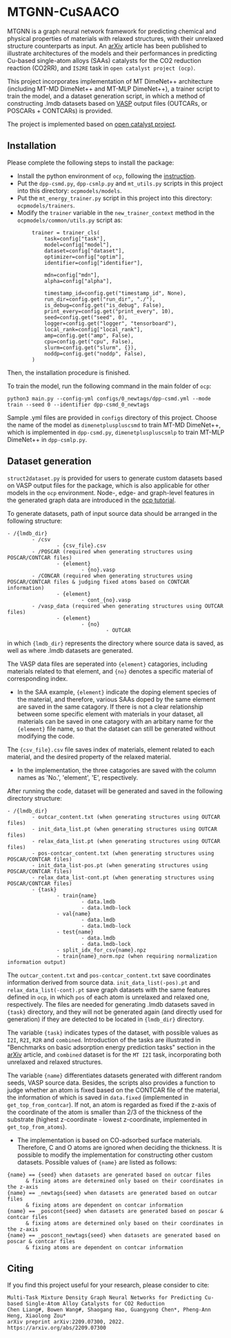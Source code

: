 # MTGNN-CuSAACO

MTGNN is a graph neural network framework for predicting chemical and physical properties of materials with relaxed structures, with their unrelaxed structure counterparts as input. An [arXiv](https://arxiv.org/abs/2209.07300) article has been published to illustrate architectures of the models and their performances in predicting Cu-based single-atom alloys (SAAs) catalysts for the CO2 reduction reaction (CO2RR), and ```IS2RE``` task in ```open catalyst project (ocp)```.

This project incorporates implementation of MT DimeNet++ architecture (including MT-MD DimeNet++ and MT-MLP DimeNet++), a trainer script to train the model, and a dataset generation script, in which a method of constructing .lmdb datasets based on [VASP](https://www.vasp.at/) output files (OUTCARs, or POSCARs + CONTCARs) is provided. 

The project is implemented based on [open catalyst project](https://github.com/Open-Catalyst-Project/ocp).

## Installation

Please complete the following steps to install the package:

- Install the python environment of ```ocp```, following the [instruction](https://github.com/Open-Catalyst-Project/ocp/blob/main/INSTALL.md).
- Put the ```dpp-csmd.py```, ```dpp-csmlp.py``` and ```mt_utils.py``` scripts in this project into this directory: ```ocpmodels/models```.
- Put the ```mt_energy_trainer.py``` script in this project into this directory: ```ocpmodels/trainers```.
- Modify the ```trainer``` variable in the ```new_trainer_context``` method in the ```ocpmodels/common/utils.py``` script as:
```
        trainer = trainer_cls(
            task=config["task"],
            model=config["model"],
            dataset=config["dataset"],
            optimizer=config["optim"],
            identifier=config["identifier"],

            mdn=config["mdn"],
            alpha=config["alpha"],

            timestamp_id=config.get("timestamp_id", None),
            run_dir=config.get("run_dir", "./"),
            is_debug=config.get("is_debug", False),
            print_every=config.get("print_every", 10),
            seed=config.get("seed", 0),
            logger=config.get("logger", "tensorboard"),
            local_rank=config["local_rank"],
            amp=config.get("amp", False),
            cpu=config.get("cpu", False),
            slurm=config.get("slurm", {}),
            noddp=config.get("noddp", False),
        )

```
Then, the installation procedure is finished.

To train the model, run the following command in the main folder of ```ocp```:
```
python3 main.py --config-yml configs/0_newtags/dpp-csmd.yml --mode train --seed 0 --identifier dpp-csmd_0_newtags
```
Sample .yml files are provided in ```configs``` directory of this project. Choose the name of the model as ```dimenetpluspluscsmd``` to train MT-MD DimeNet++, which is implemented in ```dpp-csmd.py```, ```dimenetpluspluscsmlp``` to train MT-MLP DimeNet++ in ```dpp-csmlp.py```.

## Dataset generation

```struct2dataset.py``` is provided for users to generate custom datasets based on VASP output files for the package, which is also applicable for other models in the ```ocp``` environment. Node-, edge- and graph-level features in the generated graph data are introduced in the [ocp tutorial](https://github.com/Open-Catalyst-Project/ocp/blob/main/tutorials/data_preprocessing.ipynb). 

To generate datasets, path of input source data should be arranged in the following structure:
```
- /{lmdb_dir}
        - /csv
                - {csv_file}.csv
        - /POSCAR (required when generating structures using POSCAR/CONTCAR files)
                - {element}
                        - {no}.vasp
        - /CONCAR (required when generating structures using POSCAR/CONTCAR files & judging fixed atoms based on CONTCAR information)
                - {element}
                        - cont_{no}.vasp
        - /vasp_data (required when generating structures using OUTCAR files)
                - {element}
                        - {no}
                                - OUTCAR 
```
in which ```{lmdb_dir}``` represents the directory where source data is saved, as well as where .lmdb datasets are generated.

The VASP data files are seperated into ```{element}``` catagories, including materials related to that element, and ```{no}``` denotes a specific material of corresponding index.
- In the SAA example, ```{element}``` indicate the doping element species of the material, and therefore, various SAAs doped by the same element are saved in the same catagory. If there is not a clear relationship between some specific element with materials in your dataset, all materials can be saved in one catagory with an arbitary name for the ```{element}``` file name, so that the dataset can still be generated without modifying the code.

The ```{csv_file}.csv``` file saves index of materials, element related to each material, and the desired property of the relaxed material.
- In the implementation, the three catagories are saved with the column names as 'No.', 'element', 'E', respectively.

After running the code, dataset will be generated and saved in the following directory structure:
```
- /{lmdb_dir}
        - outcar_content.txt (when generating structures using OUTCAR files)
        - init_data_list.pt (when generating structures using OUTCAR files)
        - relax_data_list.pt (when generating structures using OUTCAR files)
        - pos-contcar_content.txt (when generating structures using POSCAR/CONTCAR files)
        - init_data_list-pos.pt (when generating structures using POSCAR/CONTCAR files)
        - relax_data_list-cont.pt (when generating structures using POSCAR/CONTCAR files)
        - {task}
                - train{name}
                        - data.lmdb
                        - data.lmdb-lock
                - val{name}
                        - data.lmdb
                        - data.lmdb-lock
                - test{name}
                        - data.lmdb
                        - data.lmdb-lock
                - split_idx_for_csv{name}.npz
                - train{name}_norm.npz (when requiring normalization information output)
```
The ```outcar_content.txt``` and ```pos-contcar_content.txt``` save coordinates information derived from source data. ```init_data_list(-pos).pt``` and ```relax_data_list(-cont).pt``` save graph datasets with the same features defined in ```ocp```, in which ```pos``` of each atom is unrelaxed and relaxed one, respectively. The files are needed for generating .lmdb datasets saved in ```{task}``` directory, and they will not be generated again (and directly used for generation) if they are detected to be located in ```{lmdb_dir}``` directory.

The variable ```{task}``` indicates types of the dataset, with possible values as ```I2I```, ```R2I```, ```R2R``` and ```combined```. Introduction of the tasks are illustrated in "Benchmarks on basic adsorption energy prediction tasks" section in the [arXiv](https://arxiv.org/abs/2209.07300) article, and ```combined``` dataset is for the ```MT I2I``` task, incorporating both unrelaxed and relaxed structures.

The variable ```{name}``` differentiates datasets generated with different random seeds, VASP source data. Besides, the scripts also provides a function to judge whether an atom is fixed based on the CONTCAR file of the material, the information of which is saved in ```data.fixed``` (implemented in ```get_top_from_contcar```). If not, an atom is regarded as fixed if the z-axis of the coordinate of the atom is smaller than 2/3 of the thickness of the substrate (highest z-coordinate - lowest z-coordinate, implemented in ```get_top_from_atoms```).
- The implementation is based on CO-adsorbed surface materials. Therefore, C and O atoms are ignored when deciding the thickness. It is possible to modify the implementation for constructing other custom datasets.
Possible values of ```{name}``` are listed as follows:
```
{name} == {seed} when datasets are generated based on outcar files 
      & fixing atoms are determined only based on their coordinates in the z-axis
{name} == _newtags{seed} when datasets are generated based on outcar files 
      & fixing atoms are dependent on contcar information
{name} == _poscont{seed} when datasets are generated based on poscar & contcar files 
      & fixing atoms are determined only based on their coordinates in the z-axis
{name} == _poscont_newtags{seed} when datasets are generated based on poscar & contcar files 
      & fixing atoms are dependent on contcar information
```

## Citing

If you find this project useful for your research, please consider to cite:
```
Multi-Task Mixture Density Graph Neural Networks for Predicting Cu-based Single-Atom Alloy Catalysts for CO2 Reduction
Chen Liang#, Bowen Wang#, Shaogang Hao, Guangyong Chen*, Pheng-Ann Heng, Xiaolong Zou*
arXiv preprint arXiv:2209.07300, 2022. https://arxiv.org/abs/2209.07300
```

